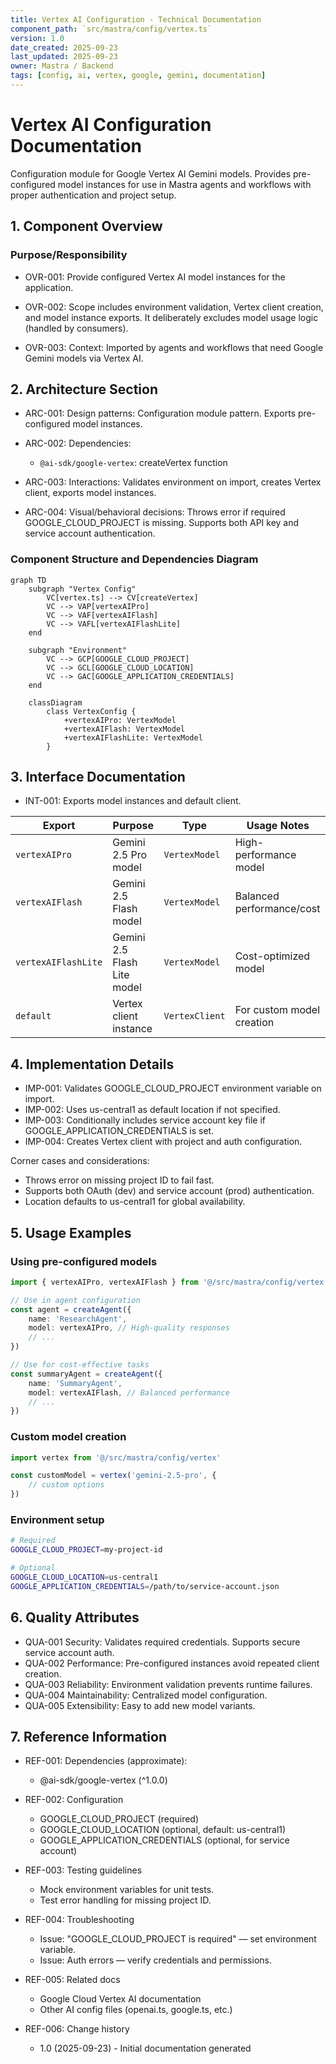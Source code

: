 ```yaml
---
title: Vertex AI Configuration - Technical Documentation
component_path: `src/mastra/config/vertex.ts`
version: 1.0
date_created: 2025-09-23
last_updated: 2025-09-23
owner: Mastra / Backend
tags: [config, ai, vertex, google, gemini, documentation]
---
```


# Vertex AI Configuration Documentation

Configuration module for Google Vertex AI Gemini models. Provides pre-configured model instances for use in Mastra agents and workflows with proper authentication and project setup.

## 1. Component Overview

### Purpose/Responsibility

- OVR-001: Provide configured Vertex AI model instances for the application.

- OVR-002: Scope includes environment validation, Vertex client creation, and model instance exports. It deliberately excludes model usage logic (handled by consumers).

- OVR-003: Context: Imported by agents and workflows that need Google Gemini models via Vertex AI.

## 2. Architecture Section

- ARC-001: Design patterns: Configuration module pattern. Exports pre-configured model instances.

- ARC-002: Dependencies:
    - `@ai-sdk/google-vertex`: createVertex function

- ARC-003: Interactions: Validates environment on import, creates Vertex client, exports model instances.

- ARC-004: Visual/behavioral decisions: Throws error if required GOOGLE_CLOUD_PROJECT is missing. Supports both API key and service account authentication.

### Component Structure and Dependencies Diagram

```mermaid
graph TD
    subgraph "Vertex Config"
        VC[vertex.ts] --> CV[createVertex]
        VC --> VAP[vertexAIPro]
        VC --> VAF[vertexAIFlash]
        VC --> VAFL[vertexAIFlashLite]
    end

    subgraph "Environment"
        VC --> GCP[GOOGLE_CLOUD_PROJECT]
        VC --> GCL[GOOGLE_CLOUD_LOCATION]
        VC --> GAC[GOOGLE_APPLICATION_CREDENTIALS]
    end

    classDiagram
        class VertexConfig {
            +vertexAIPro: VertexModel
            +vertexAIFlash: VertexModel
            +vertexAIFlashLite: VertexModel
        }
```

## 3. Interface Documentation

- INT-001: Exports model instances and default client.

| Export              | Purpose                     | Type           | Usage Notes               |
| ------------------- | --------------------------- | -------------- | ------------------------- |
| `vertexAIPro`       | Gemini 2.5 Pro model        | `VertexModel`  | High-performance model    |
| `vertexAIFlash`     | Gemini 2.5 Flash model      | `VertexModel`  | Balanced performance/cost |
| `vertexAIFlashLite` | Gemini 2.5 Flash Lite model | `VertexModel`  | Cost-optimized model      |
| `default`           | Vertex client instance      | `VertexClient` | For custom model creation |

## 4. Implementation Details

- IMP-001: Validates GOOGLE_CLOUD_PROJECT environment variable on import.
- IMP-002: Uses us-central1 as default location if not specified.
- IMP-003: Conditionally includes service account key file if GOOGLE_APPLICATION_CREDENTIALS is set.
- IMP-004: Creates Vertex client with project and auth configuration.

Corner cases and considerations:

- Throws error on missing project ID to fail fast.
- Supports both OAuth (dev) and service account (prod) authentication.
- Location defaults to us-central1 for global availability.

## 5. Usage Examples

### Using pre-configured models

```ts
import { vertexAIPro, vertexAIFlash } from '@/src/mastra/config/vertex'

// Use in agent configuration
const agent = createAgent({
    name: 'ResearchAgent',
    model: vertexAIPro, // High-quality responses
    // ...
})

// Use for cost-effective tasks
const summaryAgent = createAgent({
    name: 'SummaryAgent',
    model: vertexAIFlash, // Balanced performance
    // ...
})
```

### Custom model creation

```ts
import vertex from '@/src/mastra/config/vertex'

const customModel = vertex('gemini-2.5-pro', {
    // custom options
})
```

### Environment setup

```bash
# Required
GOOGLE_CLOUD_PROJECT=my-project-id

# Optional
GOOGLE_CLOUD_LOCATION=us-central1
GOOGLE_APPLICATION_CREDENTIALS=/path/to/service-account.json
```

## 6. Quality Attributes

- QUA-001 Security: Validates required credentials. Supports secure service account auth.
- QUA-002 Performance: Pre-configured instances avoid repeated client creation.
- QUA-003 Reliability: Environment validation prevents runtime failures.
- QUA-004 Maintainability: Centralized model configuration.
- QUA-005 Extensibility: Easy to add new model variants.

## 7. Reference Information

- REF-001: Dependencies (approximate):
    - @ai-sdk/google-vertex (^1.0.0)

- REF-002: Configuration
    - GOOGLE_CLOUD_PROJECT (required)
    - GOOGLE_CLOUD_LOCATION (optional, default: us-central1)
    - GOOGLE_APPLICATION_CREDENTIALS (optional, for service account)

- REF-003: Testing guidelines
    - Mock environment variables for unit tests.
    - Test error handling for missing project ID.

- REF-004: Troubleshooting
    - Issue: "GOOGLE_CLOUD_PROJECT is required" — set environment variable.
    - Issue: Auth errors — verify credentials and permissions.

- REF-005: Related docs
    - Google Cloud Vertex AI documentation
    - Other AI config files (openai.ts, google.ts, etc.)

- REF-006: Change history
    - 1.0 (2025-09-23) - Initial documentation generated
